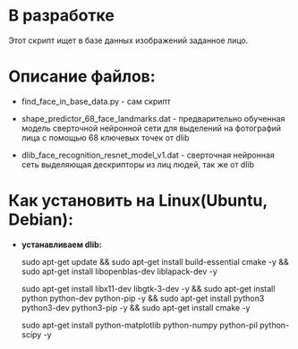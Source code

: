 # В разработке

Этот скрипт ищет в базе данных изображений заданное лицо.

# Описание файлов:
  
  - find_face_in_base_data.py - сам скрипт
  
  - shape_predictor_68_face_landmarks.dat - предварительно обученная модель сверточной нейронной сети для выделений на фотографий лица с помощью 68 ключевых точек от dlib
  
  - dlib_face_recognition_resnet_model_v1.dat - сверточная нейронная сеть выделяющая дескрипторы из лиц людей, так же от dlib

# Как установить на Linux(Ubuntu, Debian):

  - **устанавливаем dlib:**
  
    sudo apt-get update && sudo apt-get install build-essential cmake -y && sudo apt-get install libopenblas-dev liblapack-dev -y
    
    sudo apt-get install libx11-dev libgtk-3-dev -y && sudo apt-get install python python-dev python-pip -y && sudo apt-get install python3 python3-dev python3-pip -y && sudo apt-get install cmake -y
    
    sudo apt-get install python-matplotlib python-numpy python-pil python-scipy -y
    
    
